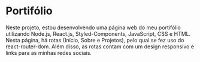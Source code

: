 # Portifólio

Neste projeto, estou desenvolvendo uma página web do meu portifólio utilizando Node.js, React.js, Styled-Components, JavaScript, CSS e HTML. Nesta página, há rotas (Início, Sobre e Projetos), pelo qual se fez uso do react-router-dom. Além disso, as rotas contam com um design responsivo e links para as minhas redes sociais.

